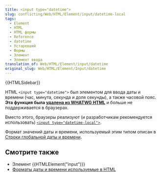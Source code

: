 ```yaml
---
title: <input type="datetime">
slug: conflicting/Web/HTML/Element/input/datetime-local
tags:
  - Element
  - HTML
  - HTML формы
  - Reference
  - datetime
  - Устаревший
  - Формы
  - Элемент
  - Элемент ввода
translation_of: Web/HTML/Element/input/datetime
original_slug: Web/HTML/Element/Input/datetime
---
```

{{HTMLSidebar}}

HTML `<input type="datetime">` был элементом для ввода даты и времени (час, минута, секунда и доля секунды), а также часовой пояс. **Эта функция была [удалена из WHATWG HTML](https://github.com/whatwg/html/issues/336)** и больше не поддерживается в браузерах.

Вместо этого, браузеры реализуют (и разработчикам рекомендуется использовать) [`<input type="datetime-local">`](/ru/docs/Web/HTML/Element/input/datetime-local).

Формат значений даты и времени, используемый этим типом описан в [Строки глобальной даты и времени](/ru/docs/Web/HTML/Date_and_time_formats#строки_глобальной_даты_и_времени).

## Смотрите также

- Элемент {{HTMLElement("input")}}
- [Форматы даты и времени используемые в HTML](/ru/docs/Web/HTML/Date_and_time_formats)
